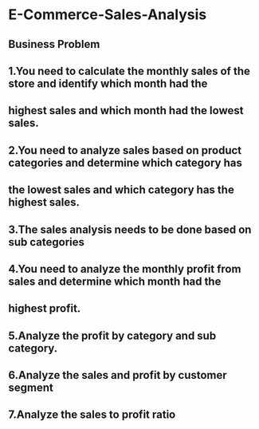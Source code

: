# E-Commerce-Sales-Analysis
## Business Problem
## 1.You need to calculate the monthly sales of the store and identify which month had the
## highest sales and which month had the lowest sales.
## 2.You need to analyze sales based on product categories and determine which category has
## the lowest sales and which category has the highest sales.
## 3.The sales analysis needs to be done based on sub categories
## 4.You need to analyze the monthly profit from sales and determine which month had the
## highest profit.
## 5.Analyze the profit by category and sub category.
## 6.Analyze the sales and profit by customer segment
## 7.Analyze the sales to profit ratio
